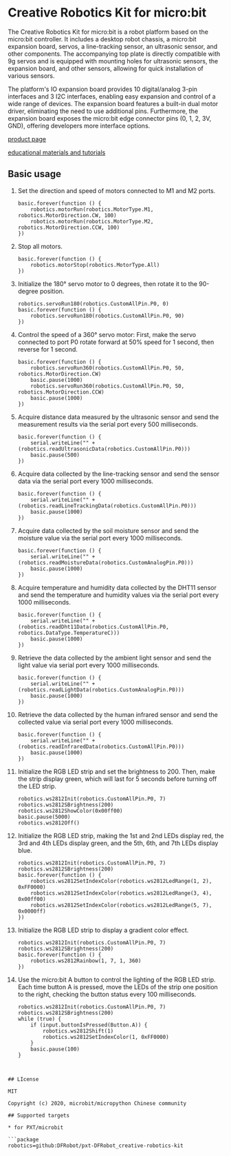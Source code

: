 # Creative Robotics Kit for micro:bit

The Creative Robotics Kit for micro:bit is a robot platform based on the micro:bit controller. It includes a desktop robot chassis, a micro:bit expansion board, servos, a line-tracking sensor, an ultrasonic sensor, and other components. The accompanying top plate is directly compatible with 9g servos and is equipped with mounting holes for ultrasonic sensors, the expansion board, and other sensors, allowing for quick installation of various sensors.

The platform's IO expansion board provides 10 digital/analog 3-pin interfaces and 3 I2C interfaces, enabling easy expansion and control of a wide range of devices. The expansion board features a built-in dual motor driver, eliminating the need to use additional pins. Furthermore, the expansion board exposes the micro:bit edge connector pins (0, 1, 2, 3V, GND), offering developers more interface options.

[product page](https://www.dfrobot.com/product-367.html)

[educational materials and tutorials](https://wiki.dfrobot.com/Creative_Robotics_Kit_for_microbit_SKU_CSM0061)


## Basic usage
1. Set the direction and speed of motors connected to M1 and M2 ports.

    ```blocks
    basic.forever(function () {
        robotics.motorRun(robotics.MotorType.M1, robotics.MotorDirection.CW, 100)
        robotics.motorRun(robotics.MotorType.M2, robotics.MotorDirection.CCW, 100)
    })
    ```
2. Stop all motors.

    ```blocks
    basic.forever(function () {
        robotics.motorStop(robotics.MotorType.All)
    })
    ```
3. Initialize the 180° servo motor to 0 degrees, then rotate it to the 90-degree position.

    ```blocks
    robotics.servoRun180(robotics.CustomAllPin.P0, 0)
    basic.forever(function () {
        robotics.servoRun180(robotics.CustomAllPin.P0, 90)
    })
    ```
4. Control the speed of a 360° servo motor: First, make the servo connected to port P0 rotate forward at 50% speed for 1 second, then reverse for 1 second.

    ```blocks
    basic.forever(function () {
        robotics.servoRun360(robotics.CustomAllPin.P0, 50, robotics.MotorDirection.CW)
        basic.pause(1000)
        robotics.servoRun360(robotics.CustomAllPin.P0, 50, robotics.MotorDirection.CCW)
        basic.pause(1000)
    })
    ```
5. Acquire distance data measured by the ultrasonic sensor and send the measurement results via the serial port every 500 milliseconds.
    
    ```blocks
    basic.forever(function () {
        serial.writeLine("" + (robotics.readUltrasonicData(robotics.CustomAllPin.P0)))
        basic.pause(500)
    })
    ```
6. Acquire data collected by the line-tracking sensor and send the sensor data via the serial port every 1000 milliseconds.

    ```blocks
    basic.forever(function () {
        serial.writeLine("" + (robotics.readLineTrackingData(robotics.CustomAllPin.P0)))
        basic.pause(1000)
    })
    ```
7. Acquire data collected by the soil moisture sensor and send the moisture value via the serial port every 1000 milliseconds.
    
    ```blocks
    basic.forever(function () {
        serial.writeLine("" + (robotics.readMoistureData(robotics.CustomAnalogPin.P0)))
        basic.pause(1000)
    })
    ```
8. Acquire temperature and humidity data collected by the DHT11 sensor and send the temperature and humidity values via the serial port every 1000 milliseconds.

    ```blocks
    basic.forever(function () {
        serial.writeLine("" + (robotics.readDht11Data(robotics.CustomAllPin.P0, robotics.DataType.TemperatureC)))
        basic.pause(1000)
    })    
    ```
9. Retrieve the data collected by the ambient light sensor and send the light value via serial port every 1000 milliseconds.

    ```blocks
    basic.forever(function () {
        serial.writeLine("" + (robotics.readLightData(robotics.CustomAnalogPin.P0)))
        basic.pause(1000)
    })
    ```
10. Retrieve the data collected by the human infrared sensor and send the collected value via serial port every 1000 milliseconds.

    ```blocks
    basic.forever(function () {
        serial.writeLine("" + (robotics.readInfraredData(robotics.CustomAllPin.P0)))
        basic.pause(1000)
    }) 
    ```
11. Initialize the RGB LED strip and set the brightness to 200. Then, make the strip display green, which will last for 5 seconds before turning off the LED strip.

    ```blocks
    robotics.ws2812Init(robotics.CustomAllPin.P0, 7)
    robotics.ws2812SBrightness(200)
    robotics.ws2812ShowColor(0x00ff00)
    basic.pause(5000)
    robotics.ws2812Off()
    ```
12. Initialize the RGB LED strip, making the 1st and 2nd LEDs display red, the 3rd and 4th LEDs display green, and the 5th, 6th, and 7th LEDs display blue.
    
    ```blocks
    robotics.ws2812Init(robotics.CustomAllPin.P0, 7)
    robotics.ws2812SBrightness(200)
    basic.forever(function () {
        robotics.ws2812SetIndexColor(robotics.ws2812LedRange(1, 2), 0xFF0000)
        robotics.ws2812SetIndexColor(robotics.ws2812LedRange(3, 4), 0x00ff00)
        robotics.ws2812SetIndexColor(robotics.ws2812LedRange(5, 7), 0x0000ff)
    })
    ```
13. Initialize the RGB LED strip to display a gradient color effect.

    ```blocks
    robotics.ws2812Init(robotics.CustomAllPin.P0, 7)
    robotics.ws2812SBrightness(200)
    basic.forever(function () {
        robotics.ws2812Rainbow(1, 7, 1, 360)
    })
    ```
14. Use the micro:bit A button to control the lighting of the RGB LED strip. Each time button A is pressed, move the LEDs of the strip one position to the right, checking the button status every 100 milliseconds.

    ```blocks
    robotics.ws2812Init(robotics.CustomAllPin.P0, 7)
    robotics.ws2812SBrightness(200)
    while (true) {
        if (input.buttonIsPressed(Button.A)) {
            robotics.ws2812Shift(1)
            robotics.ws2812SetIndexColor(1, 0xFF0000)
        }
        basic.pause(100)
    }
 
   ```
   
## LIcense

MIT

Copyright (c) 2020, microbit/micropython Chinese community  

## Supported targets

* for PXT/microbit

```package
robotics=github:DFRobot/pxt-DFRobot_creative-robotics-kit
```

